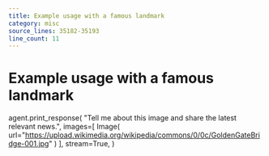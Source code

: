 ```yaml
---
title: Example usage with a famous landmark
category: misc
source_lines: 35182-35193
line_count: 11
---
```


# Example usage with a famous landmark
agent.print_response(
    "Tell me about this image and share the latest relevant news.",
    images=[
        Image(
            url="https://upload.wikimedia.org/wikipedia/commons/0/0c/GoldenGateBridge-001.jpg"
        )
    ],
    stream=True,
)

